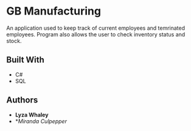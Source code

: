 # GB Manufacturing

An application used to keep track of current employees and temrinated employees.
Program also allows the user to check inventory status and stock.

## Built With

* C#
* SQL


## Authors

* **Lyza Whaley** 
* **Miranda Culpepper*


